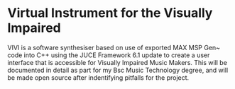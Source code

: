 # Virtual Instrument for the Visually Impaired

VIVI is a software synthesiser based on use of exported MAX MSP Gen~ code into C++ using the JUCE Framework
6.1 update to create a user interface that is accessible for Visually Impaired Music Makers. This will be 
documented in detail as part for my Bsc Music Technology degree, and will be made open source after indentifying
pitfalls for the project.
